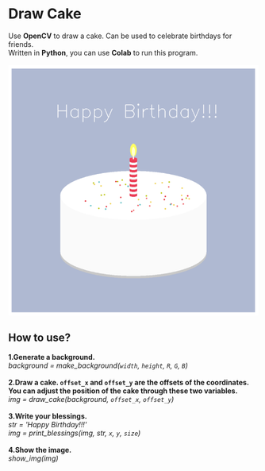 # Draw Cake
Use **OpenCV** to draw a cake. Can be used to celebrate birthdays for friends.<br>
Written in **Python**, you can use **Colab** to run this program.<br>
<br>
<img src="https://github.com/Karasukaigan/opencv-draw-cake/blob/main/execution_result.png"  alt="Execution Result" />
<br>
## How to use?
**1.Generate a background.**<br>
*background = make_background(`width`, `height`, `R`, `G`, `B`)*<br>
<br>
**2.Draw a cake. `offset_x` and `offset_y` are the offsets of the coordinates. You can adjust the position of the cake through these two variables.**<br>
*img = draw_cake(background, `offset_x`, `offset_y`)*<br>
<br>
**3.Write your blessings.**<br>
*str = 'Happy Birthday!!!'*<br>
*img = print_blessings(img, str, `x`, `y`, `size`)*<br>
<br>
**4.Show the image.**<br>
*show_img(img)*<br>
